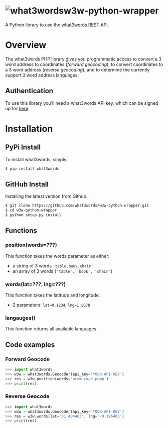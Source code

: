 # ![what3words](https://map.what3words.com/images/map/marker-border.png)w3w-python-wrapper

A Python library to use the [what3words REST API](https://docs.what3words.com/api/v2/).

# Overview

The what3words PHP library gives you programmatic access to convert a 3 word address to coordinates (_forward geocoding_), to convert coordinates to a 3 word address (_reverse geocoding_), and to determine the currently support 3 word address languages.

## Authentication

To use this library you’ll need a what3words API key, which can be signed up for [here](https://map.what3words.com/register?dev=true).

# Installation

## PyPi Install

To install what3words, simply:

```bash
$ pip install what3words
```

## GitHub Install

Installing the latest version from Github:

```bash
$ git clone https://github.com/what3words/w3w-python-wrapper.git
$ cd w3w-python-wrapper
$ python setup.py install
```

## Functions

### position(words=???)
This function takes the words parameter as either:
- a string of 3 words `'table.book.chair'`
- an array of 3 words `['table', 'book', 'chair']`

### words(lat=???, lng=???)
This function takes the latitude and longitude:
- 2 parameters:  `lat=0.1234`, `lng=1.5678`

### langauges()
This function returns all available languages

## Code examples

### Forward Geocode
```python
>>> import what3words
>>> w3w = what3words.Geocoder(api_key='YOUR-API-KEY')
>>> res = w3w.position(words='prom.cape.pump')
>>> print(res)
```

### Reverse Geocode
```python
>>> import what3words
>>> w3w = what3words.Geocoder(api_key='YOUR-API-KEY')
>>> res = w3w.words(lat='51.484463', lng='-0.195405')
>>> print(res)
```
